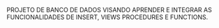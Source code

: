 PROJETO DE BANCO DE DADOS VISANDO APRENDER E INTEGRAR AS FUNCIONALIDADES DE INSERT, VIEWS PROCEDURES E FUNCTIONS.
